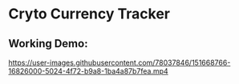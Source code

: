 # Cryto Currency Tracker

## Working Demo: 

https://user-images.githubusercontent.com/78037846/151668766-16826000-5024-4f72-b9a8-1ba4a87b7fea.mp4


